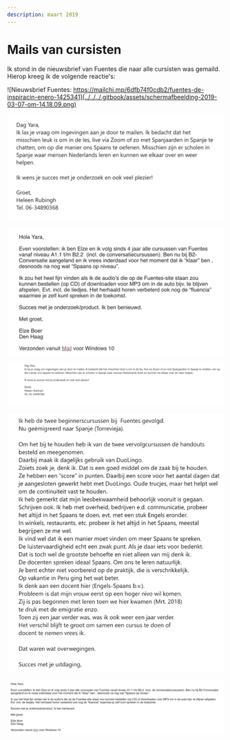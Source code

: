 ```yaml
---
description: maart 2019
---
```


# Mails van cursisten

Ik stond in de nieuwsbrief van Fuentes die naar alle cursisten was gemaild. Hierop kreeg ik de volgende reactie's:

![Nieuwsbrief Fuentes: https://mailchi.mp/6dfb74f0cdb2/fuentes-de-inspiracin-enero-1425341](../../../.gitbook/assets/schermafbeelding-2019-03-07-om-14.18.09.png)



![](../../../.gitbook/assets/schermafbeelding-2019-04-13-om-21.06.31.jpg)

![](../../../.gitbook/assets/schermafbeelding-2019-04-13-om-21.06.05.jpg)

![](../../../.gitbook/assets/schermafbeelding-2019-03-12-om-10.24.08.jpg)

![](../../../.gitbook/assets/schermafbeelding-2019-03-07-om-13.26.52.jpg)

![](../../../.gitbook/assets/schermafbeelding-2019-03-08-om-13.54.35.jpg)

